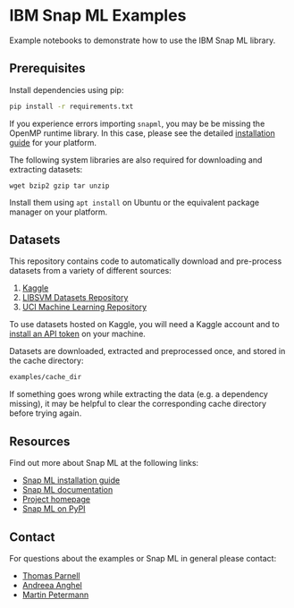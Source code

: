 # IBM Snap ML Examples

Example notebooks to demonstrate how to use the IBM Snap ML library. 

## Prerequisites 

Install dependencies using pip:

```bash
pip install -r requirements.txt
```

If you experience errors importing `snapml`, you may be be missing the OpenMP runtime library. 
In this case, please see the detailed [installation guide](https://snapml.readthedocs.io/en/latest/installation.html) for your platform.

The following system libraries are also required for downloading and extracting datasets:
```
wget bzip2 gzip tar unzip
```
Install them using `apt install` on Ubuntu or the equivalent package manager on your platform.

## Datasets

This repository contains code to automatically download and pre-process datasets from a variety of different sources:
1. [Kaggle](https://www.kaggle.com/)
2. [LIBSVM Datasets Repository](https://www.csie.ntu.edu.tw/~cjlin/libsvmtools/datasets/)
3. [UCI Machine Learning Repository](https://archive.ics.uci.edu/ml/index.php)

To use datasets hosted on Kaggle, you will need a Kaggle account and to [install an API token](https://www.kaggle.com/docs/api) on your machine.  

Datasets are downloaded, extracted and preprocessed once, and stored in the cache directory:
```bash
examples/cache_dir
```
If something goes wrong while extracting the data (e.g. a dependency missing), it may be helpful to clear the corresponding cache directory before trying again.

## Resources

Find out more about Snap ML at the following links:

- [Snap ML installation guide](https://snapml.readthedocs.io/en/latest/installation.html)
- [Snap ML documentation](https://snapml.readthedocs.io/en/latest/)
- [Project homepage](https://snapml.readthedocs.io/en/latest/)
- [Snap ML on PyPI](https://pypi.org/project/snapml/)

## Contact
 
For questions about the examples or Snap ML in general please contact:
- [Thomas Parnell](tpa@zurich.ibm.com)
- [Andreea Anghel](aan@zurich.ibm.com)
- [Martin Petermann](map@zurich.ibm.com)


